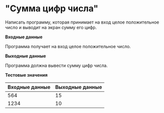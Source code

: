 # "Сумма цифр числа"

Написать программу, которая принимает на вход целое положительное число и выводит на экран сумму его цифр.

**Входные данные**

Программа получает на вход целое положительное число.

**Выходные данные**

Программа должна вывести сумму цифр числа.

**Тестовые значения**
<table class="docutils align-default">
    <thead>
        <tr class="row-odd">
            <th class="head">Входные данные</th>
            <th class="head">Выходные данные</th>
        </tr>
    </thead>
    <tbody>
        <tr class="row-even"><td>564</td><td>15</td></tr>
        <tr class="row-even"><td>1234</td><td>10</td></tr>
    </tbody>
</table>
